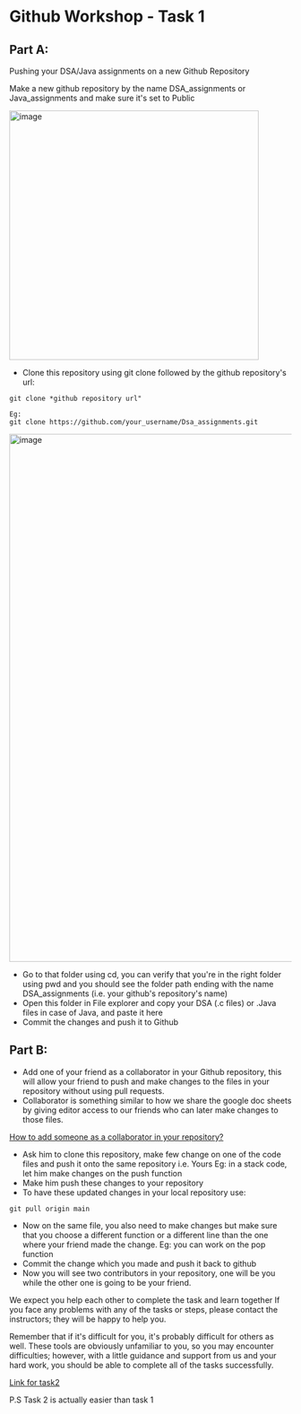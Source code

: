 # Github Workshop - Task 1

## Part A:
Pushing your DSA/Java assignments on a new Github Repository 

Make a new github repository by the name DSA_assignments or Java_assignments and make sure it's set to Public

 <img width="445" alt="image" src="https://user-images.githubusercontent.com/88235295/183469326-da5d1256-4ef7-4cda-93a5-501093f0c3df.png">

- Clone this repository using git clone followed by the github repository's url:
```
git clone *github repository url"

Eg:
git clone https://github.com/your_username/Dsa_assignments.git
```
<img width="942" alt="image" src="https://user-images.githubusercontent.com/88235295/183465766-66eaa2b0-94cf-4338-a6b3-05a9e4fb4c35.png">

- Go to that folder using cd, you can verify that you're in the right folder using pwd and you should see the folder path ending with the name DSA_assignments (i.e. your github's repository's name)
- Open this folder in File explorer and copy your DSA (.c files) or .Java files in case of Java, and paste it here
- Commit the changes and push it to Github 

## Part B:
- Add one of your friend as a collaborator in your Github repository, this will allow your friend to push and make changes to the files in your repository without using pull requests.
- Collaborator is something similar to how we share the google doc sheets by giving editor access to our friends who can later make changes to those files.

 [How to add someone as a collaborator in your repository?](https://simpledev.io/lesson/add-collaborator-to-repo-github-1/)
- Ask him to clone this repository, make few change on one of the code files and push it onto the same repository i.e. Yours
  Eg: in a stack code, let him make changes on the push function
- Make him push these changes to your repository 
- To have these updated changes in your local repository use:
```
git pull origin main
```
- Now on the same file, you also need to make changes but make sure that you choose a different function or a different line than the one where your friend made the change.
 Eg: you can work on the pop function
- Commit the change which you made and push it back to github
- Now you will see two contributors in your repository, one will be you while the other one is going to be your friend.

We expect you help each other to complete the task and learn together
If you face any problems with any of the tasks or steps, please contact the instructors; they will be happy to help you.

Remember that if it's difficult for you, it's probably difficult for others as well. These tools are obviously unfamiliar to you, so you may encounter difficulties; however, with a little guidance and support from us and your hard work, you should be able to complete all of the tasks successfully.

[Link for task2](https://github.com/simarkaur28/task2)

P.S Task 2 is actually easier than task 1
